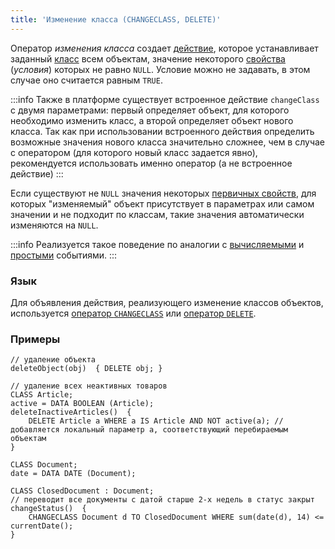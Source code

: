 ```yaml
---
title: 'Изменение класса (CHANGECLASS, DELETE)'
---
```


Оператор *изменения класса* создает [действие](Actions.md), которое устанавливает заданный [класс](Classes.md) всем объектам, значение некоторого [свойства](Properties.md) (*условия*) которых не равно `NULL`. Условие можно не задавать, в этом случае оно считается равным `TRUE`.  


:::info
Также в платформе существует встроенное действие `changeClass` с двумя параметрами: первый определяет объект, для которого необходимо изменить класс, а второй определяет объект нового класса. Так как при использовании встроенного действия определить возможные значения нового класса значительно сложнее, чем в случае с оператором (для которого новый класс задается явно), рекомендуется использовать именно оператор (а не встроенное действие)
:::

Если существуют не `NULL` значения некоторых [первичных свойств](Data_properties_DATA.md), для которых "изменяемый" объект присутствует в параметрах или самом значении и не подходит по классам, такие значения автоматически изменяются на `NULL`.


:::info
Реализуется такое поведение по аналогии с [вычисляемыми](Calculated_events.md) и [простыми](Simple_event.md) событиями.
:::

### Язык

Для объявления действия, реализующего изменение классов объектов, используется [оператор `CHANGECLASS`](CHANGECLASS_operator.md) или [оператор `DELETE`](DELETE_operator.md).

### Примеры

```lsf
// удаление объекта
deleteObject(obj)  { DELETE obj; }

// удаление всех неактивных товаров
CLASS Article;
active = DATA BOOLEAN (Article);
deleteInactiveArticles()  {
    DELETE Article a WHERE a IS Article AND NOT active(a); // добавляется локальный параметр a, соответствующий перебираемым объектам
}
```


```lsf
CLASS Document;
date = DATA DATE (Document);

CLASS ClosedDocument : Document;
// переводит все документы с датой старше 2-х недель в статус закрыт
changeStatus()  {
    CHANGECLASS Document d TO ClosedDocument WHERE sum(date(d), 14) <= currentDate();
}
```
